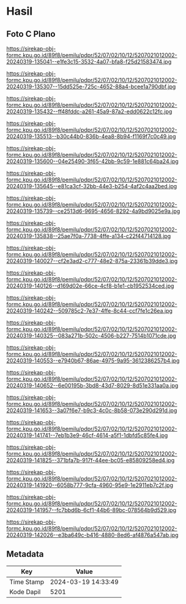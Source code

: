 # Hasil

## Foto C Plano

https://sirekap-obj-formc.kpu.go.id/89f8/pemilu/pdpr/52/07/02/10/12/5207021012002-20240319-135041--e1fe3c15-3532-4a07-bfa8-f25d21583474.jpg

https://sirekap-obj-formc.kpu.go.id/89f8/pemilu/pdpr/52/07/02/10/12/5207021012002-20240319-135307--15dd525e-725c-4652-88a4-bcee1a790dbf.jpg

https://sirekap-obj-formc.kpu.go.id/89f8/pemilu/pdpr/52/07/02/10/12/5207021012002-20240319-135432--ff48fddc-a261-45a9-87a2-edd0622c12fc.jpg

https://sirekap-obj-formc.kpu.go.id/89f8/pemilu/pdpr/52/07/02/10/12/5207021012002-20240319-135513--b30c44b0-836b-4ea8-8b94-f1169f7c0c49.jpg

https://sirekap-obj-formc.kpu.go.id/89f8/pemilu/pdpr/52/07/02/10/12/5207021012002-20240319-135600--04e25490-3f65-42bb-9c59-1e881c64ba24.jpg

https://sirekap-obj-formc.kpu.go.id/89f8/pemilu/pdpr/52/07/02/10/12/5207021012002-20240319-135645--e81ca3cf-32bb-44e3-b254-4af2c4aa2bed.jpg

https://sirekap-obj-formc.kpu.go.id/89f8/pemilu/pdpr/52/07/02/10/12/5207021012002-20240319-135739--ce2513d6-9695-4656-8292-4a9bd9025e9a.jpg

https://sirekap-obj-formc.kpu.go.id/89f8/pemilu/pdpr/52/07/02/10/12/5207021012002-20240319-135838--25ae7f0a-7738-4ffe-a134-c22f44714128.jpg

https://sirekap-obj-formc.kpu.go.id/89f8/pemilu/pdpr/52/07/02/10/12/5207021012002-20240319-140027--cf2e3ad2-c777-48e2-875a-23361b39dde3.jpg

https://sirekap-obj-formc.kpu.go.id/89f8/pemilu/pdpr/52/07/02/10/12/5207021012002-20240319-140126--d169d02e-66ce-4cf8-b1e1-cb1952534ced.jpg

https://sirekap-obj-formc.kpu.go.id/89f8/pemilu/pdpr/52/07/02/10/12/5207021012002-20240319-140242--509785c2-7e37-4ffe-8c44-ccf7fe1c26ea.jpg

https://sirekap-obj-formc.kpu.go.id/89f8/pemilu/pdpr/52/07/02/10/12/5207021012002-20240319-140325--083a271b-502c-4506-b227-7514b1071cde.jpg

https://sirekap-obj-formc.kpu.go.id/89f8/pemilu/pdpr/52/07/02/10/12/5207021012002-20240319-140553--e7940b67-86ae-4975-9a95-3612386257b4.jpg

https://sirekap-obj-formc.kpu.go.id/89f8/pemilu/pdpr/52/07/02/10/12/5207021012002-20240319-140652--6e00195b-3bd8-43d7-8029-8d51e331aa0a.jpg

https://sirekap-obj-formc.kpu.go.id/89f8/pemilu/pdpr/52/07/02/10/12/5207021012002-20240319-141653--3a07f6e7-b9c3-4c0c-8b58-073e290d291d.jpg

https://sirekap-obj-formc.kpu.go.id/89f8/pemilu/pdpr/52/07/02/10/12/5207021012002-20240319-141741--7eb1b3e9-46cf-4614-a5f1-1dbfd5c85fe4.jpg

https://sirekap-obj-formc.kpu.go.id/89f8/pemilu/pdpr/52/07/02/10/12/5207021012002-20240319-141825--371bfa7b-917f-44ee-bc05-e85809258ed4.jpg

https://sirekap-obj-formc.kpu.go.id/89f8/pemilu/pdpr/52/07/02/10/12/5207021012002-20240319-141920--6058b777-9cfa-4960-95e9-1e2911eb7c2f.jpg

https://sirekap-obj-formc.kpu.go.id/89f8/pemilu/pdpr/52/07/02/10/12/5207021012002-20240319-141957--fc7bbd6b-6cf1-44b6-89bc-078564b9d529.jpg

https://sirekap-obj-formc.kpu.go.id/89f8/pemilu/pdpr/52/07/02/10/12/5207021012002-20240319-142026--e3ba649c-b416-4880-8ed6-af4876a547ab.jpg


## Metadata

| Key        | Value               |
| ---------- | ------------------- |
| Time Stamp | 2024-03-19 14:33:49 |
| Kode Dapil | 5201                |



